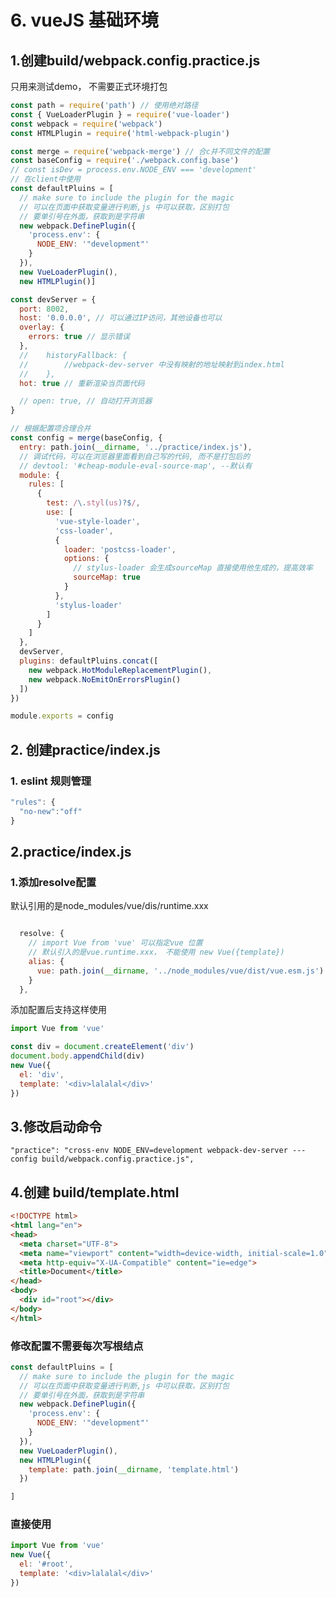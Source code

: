 # 6. vueJS 基础环境

## 1.创建build/webpack.config.practice.js

只用来测试demo， 不需要正式环境打包
```javascript
const path = require('path') // 使用绝对路径
const { VueLoaderPlugin } = require('vue-loader')
const webpack = require('webpack')
const HTMLPlugin = require('html-webpack-plugin')

const merge = require('webpack-merge') // 合c并不同文件的配置
const baseConfig = require('./webpack.config.base')
// const isDev = process.env.NODE_ENV === 'development'
// 在client中使用
const defaultPluins = [
  // make sure to include the plugin for the magic
  // 可以在页面中获取变量进行判断,js 中可以获取，区别打包
  // 要单引号在外面，获取到是字符串
  new webpack.DefinePlugin({
    'process.env': {
      NODE_ENV: '"development"'
    }
  }),
  new VueLoaderPlugin(),
  new HTMLPlugin()]

const devServer = {
  port: 8002,
  host: '0.0.0.0', // 可以通过IP访问，其他设备也可以
  overlay: {
    errors: true // 显示错误
  },
  //    historyFallback: {
  //        //webpack-dev-server 中没有映射的地址映射到index.html
  //    },
  hot: true // 重新渲染当页面代码

  // open: true, // 自动打开浏览器
}

// 根据配置项合理合并
const config = merge(baseConfig, {
  entry: path.join(__dirname, '../practice/index.js'),
  // 调试代码，可以在浏览器里面看到自己写的代码, 而不是打包后的
  // devtool: '#cheap-module-eval-source-map', --默认有
  module: {
    rules: [
      {
        test: /\.styl(us)?$/,
        use: [
          'vue-style-loader',
          'css-loader',
          {
            loader: 'postcss-loader',
            options: {
              // stylus-loader 会生成sourceMap 直接使用他生成的，提高效率
              sourceMap: true
            }
          },
          'stylus-loader'
        ]
      }
    ]
  },
  devServer,
  plugins: defaultPluins.concat([
    new webpack.HotModuleReplacementPlugin(),
    new webpack.NoEmitOnErrorsPlugin()
  ])
})

module.exports = config

```

## 2. 创建practice/index.js
### 1. eslint 规则管理

```javascript
"rules": {
  "no-new":"off"
}
```
## 2.practice/index.js

### 1.添加resolve配置
默认引用的是node_modules/vue/dis/runtime.xxx
```javascript

  resolve: {
    // import Vue from 'vue' 可以指定vue 位置
    // 默认引入的是vue.runtime.xxx， 不能使用 new Vue({template})
    alias: {
      vue: path.join(__dirname, '../node_modules/vue/dist/vue.esm.js')
    }
  },
```

添加配置后支持这样使用
```javascript
import Vue from 'vue'

const div = document.createElement('div')
document.body.appendChild(div)
new Vue({
  el: 'div',
  template: '<div>lalalal</div>'
})


```
## 3.修改启动命令
    "practice": "cross-env NODE_ENV=development webpack-dev-server ---config build/webpack.config.practice.js",

## 4.创建 build/template.html
```html
<!DOCTYPE html>
<html lang="en">
<head>
  <meta charset="UTF-8">
  <meta name="viewport" content="width=device-width, initial-scale=1.0">
  <meta http-equiv="X-UA-Compatible" content="ie=edge">
  <title>Document</title>
</head>
<body>
  <div id="root"></div>
</body>
</html>

```

### 修改配置不需要每次写根结点
```javascript
const defaultPluins = [
  // make sure to include the plugin for the magic
  // 可以在页面中获取变量进行判断,js 中可以获取，区别打包
  // 要单引号在外面，获取到是字符串
  new webpack.DefinePlugin({
    'process.env': {
      NODE_ENV: '"development"'
    }
  }),
  new VueLoaderPlugin(),
  new HTMLPlugin({
    template: path.join(__dirname, 'template.html')
  })

]

```

### 直接使用

```javascript
import Vue from 'vue'
new Vue({
  el: '#root',
  template: '<div>lalalal</div>'
})

```
